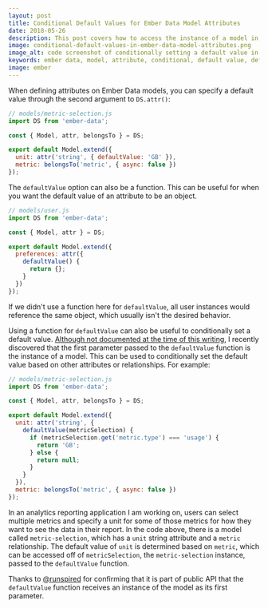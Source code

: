 ```yaml
---
layout: post
title: Conditional Default Values for Ember Data Model Attributes
date: 2018-05-26
description: This post covers how to access the instance of a model in the defaultValue function of an attribute to conditionally set a default value.
image: conditional-default-values-in-ember-data-model-attributes.png
image_alt: code screenshot of conditionally setting a default value in an Ember Data model attribute
keywords: ember data, model, attribute, conditional, default value, defaultValue
image: ember
---
```


When defining attributes on Ember Data models, you can specify a default value through the second argument to `DS.attr()`:

```js
// models/metric-selection.js
import DS from 'ember-data';

const { Model, attr, belongsTo } = DS;

export default Model.extend({
  unit: attr('string', { defaultValue: 'GB' }),
  metric: belongsTo('metric', { async: false })
});
```

The `defaultValue` option can also be a function. This can be useful for when you want the default value of an attribute to be an object.

```js
// models/user.js
import DS from 'ember-data';

const { Model, attr } = DS;

export default Model.extend({
  preferences: attr({
    defaultValue() {
      return {};
    }
  })
});
```

If we didn't use a function here for `defaultValue`, all user instances would reference the same object, which usually isn't the desired behavior.

Using a function for `defaultValue` can also be useful to conditionally set a default value. [Although not documented at the time of this writing](https://www.emberjs.com/api/ember-data/3.1/classes/DS/methods/attr?anchor=attr), I recently discovered that the first parameter passed to the `defaultValue` function is the instance of a model. This can be used to conditionally set the default value based on other attributes or relationships. For example:

```js
// models/metric-selection.js
import DS from 'ember-data';

const { Model, attr, belongsTo } = DS;

export default Model.extend({
  unit: attr('string', {
    defaultValue(metricSelection) {
      if (metricSelection.get('metric.type') === 'usage') {
        return 'GB';
      } else {
        return null;
      }
    }
  }),
  metric: belongsTo('metric', { async: false })
});
```

In an analytics reporting application I am working on, users can select multiple metrics and specify a unit for some of those metrics for how they want to see the data in their report. In the code above, there is a model called `metric-selection`, which has a `unit` string attribute and a `metric` relationship. The default value of `unit` is determined based on `metric`, which can be accessed off of `metricSelection`, the `metric-selection` instance, passed to the `defaultValue` function.

Thanks to [@runspired](https://twitter.com/Runspired) for confirming that it is part of public API that the `defaultValue` function receives an instance of the model as its first parameter.
